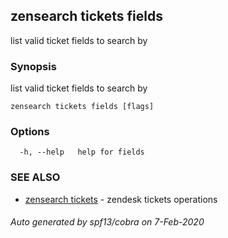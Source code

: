 ## zensearch tickets fields

list valid ticket fields to search by

### Synopsis

list valid ticket fields to search by

```
zensearch tickets fields [flags]
```

### Options

```
  -h, --help   help for fields
```

### SEE ALSO

* [zensearch tickets](zensearch_tickets.md)	 - zendesk tickets operations

###### Auto generated by spf13/cobra on 7-Feb-2020
